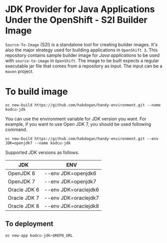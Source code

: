 # JDK Provider for Java Applications Under the OpenShift - S2I Builder Image
  

`Source-To-Image` (S2I) is a standalone tool for creating builder images. It's also the major strategy used for building applications in `OpenShift 3`. This repository contains sample builder image for _Java applications_ to be used with `source-to-image` in `OpenShift`. The image to be built expects a regular executable jar file that comes from a repository as input. The input can be a `maven` project.

# To build image
```
oc new-build https://github.com/hakdogan/handy-environment.git --name kodcu-jdk
```

You can use the environment variable for JDK version you want. For example, if you want to use Open JDK 7, you should be used following command.

```
oc new-build https://github.com/hakdogan/handy-environment.git --env JDK=openjdk7 --name kodcu-jdk
```

Supported JDK versions as follows.

JDK | ENV | 
--- | --- | 
OpenJDK 6 | --env JDK=openjdk6 | 
OpenJDK 7 | --env JDK=openjdk7 | 
Oracle JDK 6 | --env JDK=oraclejdk6 |
Oracle JDK 7 | --env JDK=oraclejdk7 |
Oracle JDK 8 | --env JDK=oraclejdk8 |


## To deployment
```
oc new-app kodcu-jdk~$REPO_URL
```


